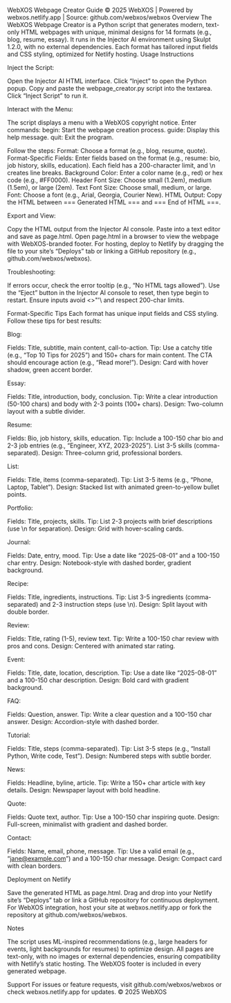 WebXOS Webpage Creator Guide
© 2025 WebXOS | Powered by webxos.netlify.app | Source: github.com/webxos/webxos
Overview
The WebXOS Webpage Creator is a Python script that generates modern, text-only HTML webpages with unique, minimal designs for 14 formats (e.g., blog, resume, essay). It runs in the Injector AI environment using Skulpt 1.2.0, with no external dependencies. Each format has tailored input fields and CSS styling, optimized for Netlify hosting.
Usage Instructions

Inject the Script:

Open the Injector AI HTML interface.
Click “Inject” to open the Python popup.
Copy and paste the webpage_creator.py script into the textarea.
Click “Inject Script” to run it.


Interact with the Menu:

The script displays a menu with a WebXOS copyright notice.
Enter commands:
begin: Start the webpage creation process.
guide: Display this help message.
quit: Exit the program.


Follow the steps:
Format: Choose a format (e.g., blog, resume, quote).
Format-Specific Fields: Enter fields based on the format (e.g., resume: bio, job history, skills, education). Each field has a 200-character limit, and \n creates line breaks.
Background Color: Enter a color name (e.g., red) or hex code (e.g., #FF0000).
Header Font Size: Choose small (1.2em), medium (1.5em), or large (2em).
Text Font Size: Choose small, medium, or large.
Font: Choose a font (e.g., Arial, Georgia, Courier New).
HTML Output: Copy the HTML between === Generated HTML === and === End of HTML ===.




Export and View:

Copy the HTML output from the Injector AI console.
Paste into a text editor and save as page.html.
Open page.html in a browser to view the webpage with WebXOS-branded footer.
For hosting, deploy to Netlify by dragging the file to your site’s “Deploys” tab or linking a GitHub repository (e.g., github.com/webxos/webxos).


Troubleshooting:

If errors occur, check the error tooltip (e.g., “No HTML tags allowed”).
Use the “Eject” button in the Injector AI console to reset, then type begin to restart.
Ensure inputs avoid <>"'\ and respect 200-char limits.



Format-Specific Tips
Each format has unique input fields and CSS styling. Follow these tips for best results:

Blog:

Fields: Title, subtitle, main content, call-to-action.
Tip: Use a catchy title (e.g., “Top 10 Tips for 2025”) and 150+ chars for main content. The CTA should encourage action (e.g., “Read more!”).
Design: Card with hover shadow, green accent border.


Essay:

Fields: Title, introduction, body, conclusion.
Tip: Write a clear introduction (50-100 chars) and body with 2-3 points (100+ chars).
Design: Two-column layout with a subtle divider.


Resume:

Fields: Bio, job history, skills, education.
Tip: Include a 100-150 char bio and 2-3 job entries (e.g., “Engineer, XYZ, 2023-2025”). List 3-5 skills (comma-separated).
Design: Three-column grid, professional borders.


List:

Fields: Title, items (comma-separated).
Tip: List 3-5 items (e.g., “Phone, Laptop, Tablet”).
Design: Stacked list with animated green-to-yellow bullet points.


Portfolio:

Fields: Title, projects, skills.
Tip: List 2-3 projects with brief descriptions (use \n for separation).
Design: Grid with hover-scaling cards.


Journal:

Fields: Date, entry, mood.
Tip: Use a date like “2025-08-01” and a 100-150 char entry.
Design: Notebook-style with dashed border, gradient background.


Recipe:

Fields: Title, ingredients, instructions.
Tip: List 3-5 ingredients (comma-separated) and 2-3 instruction steps (use \n).
Design: Split layout with double border.


Review:

Fields: Title, rating (1-5), review text.
Tip: Write a 100-150 char review with pros and cons.
Design: Centered with animated star rating.


Event:

Fields: Title, date, location, description.
Tip: Use a date like “2025-08-01” and a 100-150 char description.
Design: Bold card with gradient background.


FAQ:

Fields: Question, answer.
Tip: Write a clear question and a 100-150 char answer.
Design: Accordion-style with dashed border.


Tutorial:

Fields: Title, steps (comma-separated).
Tip: List 3-5 steps (e.g., “Install Python, Write code, Test”).
Design: Numbered steps with subtle border.


News:

Fields: Headline, byline, article.
Tip: Write a 150+ char article with key details.
Design: Newspaper layout with bold headline.


Quote:

Fields: Quote text, author.
Tip: Use a 100-150 char inspiring quote.
Design: Full-screen, minimalist with gradient and dashed border.


Contact:

Fields: Name, email, phone, message.
Tip: Use a valid email (e.g., “jane@example.com”) and a 100-150 char message.
Design: Compact card with clean borders.



Deployment on Netlify

Save the generated HTML as page.html.
Drag and drop into your Netlify site’s “Deploys” tab or link a GitHub repository for continuous deployment.
For WebXOS integration, host your site at webxos.netlify.app or fork the repository at github.com/webxos/webxos.

Notes

The script uses ML-inspired recommendations (e.g., large headers for events, light backgrounds for resumes) to optimize design.
All pages are text-only, with no images or external dependencies, ensuring compatibility with Netlify’s static hosting.
The WebXOS footer is included in every generated webpage.

Support
For issues or feature requests, visit github.com/webxos/webxos or check webxos.netlify.app for updates.
© 2025 WebXOS
